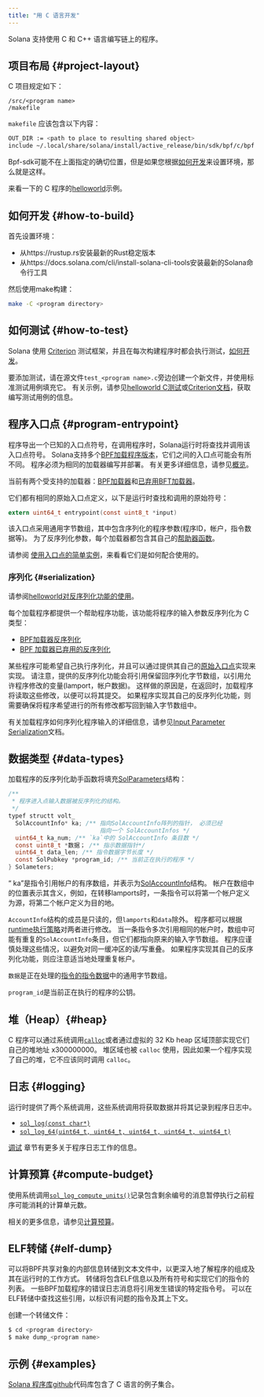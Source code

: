 ```yaml
---
title: "用 C 语言开发"
---
```


Solana 支持使用 C 和 C++ 语言编写链上的程序。

## 项目布局 {#project-layout}

C 项目规定如下：

```
/src/<program name>
/makefile
```

`makefile` 应该包含以下内容：

```bash
OUT_DIR := <path to place to resulting shared object>
include ~/.local/share/solana/install/active_release/bin/sdk/bpf/c/bpf.mk
```

Bpf-sdk可能不在上面指定的确切位置，但是如果您根据[如何开发](#how-to-build)来设置环境，那么就是这样。

来看一下的 C 程序的[helloworld](https://github.com/solana-labs/example-helloworld/tree/master/src/program-c)示例。

## 如何开发 {#how-to-build}

首先设置环境：
- 从https://rustup.rs安装最新的Rust稳定版本
- 从https://docs.solana.com/cli/install-solana-cli-tools安装最新的Solana命令行工具

然后使用make构建：
```bash
make -C <program directory>
```

## 如何测试 {#how-to-test}

Solana 使用 [Criterion](https://github.com/Snaipe/Criterion) 测试框架，并且在每次构建程序时都会执行测试，[如何开发](#how-to-build)。

要添加测试，请在源文件`test_<program
name>.c`旁边创建一个新文件，并使用标准测试用例填充它。  有关示例，请参见[helloworld C测试](https://github.com/solana-labs/example-helloworld/blob/master/src/program-c/src/helloworld/test_helloworld.c)或[Criterion文档](https://criterion.readthedocs.io/en/master)，获取编写测试用例的信息。

## 程序入口点 {#program-entrypoint}

程序导出一个已知的入口点符号，在调用程序时，Solana运行时将查找并调用该入口点符号。  Solana支持多个[BPF加载程序版本](overview.md#versions)，它们之间的入口点可能会有所不同。 程序必须为相同的加载器编写并部署。  有关更多详细信息，请参见[概览](overview#loaders)。

当前有两个受支持的加载器：[BPF加载器](https://github.com/solana-labs/solana/blob/7ddf10e602d2ed87a9e3737aa8c32f1db9f909d8/sdk/program/src/bpf_loader.rs#L17)和[已弃用BFT加载器](https://github.com/solana-labs/solana/blob/7ddf10e602d2ed87a9e3737aa8c32f1db9f909d8/sdk/program/src/bpf_loader_deprecated.rs#L14)。

它们都有相同的原始入口点定义，以下是运行时查找和调用的原始符号：

```c
extern uint64_t entrypoint(const uint8_t *input)
```

该入口点采用通用字节数组，其中包含序列化的程序参数(程序ID，帐户，指令数据等)。  为了反序列化参数，每个加载器都包含其自己的[帮助器函数](#Serialization)。

请参阅 [使用入口点的简单实例](https://github.com/solana-labs/example-helloworld/blob/bc0b25c0ccebeff44df9760ddb97011558b7d234/src/program-c/src/helloworld/helloworld.c#L37)，来看看它们是如何配合使用的。

### 序列化 {#serialization}

请参阅[helloworld对反序列化功能的使用](https://github.com/solana-labs/example-helloworld/blob/bc0b25c0ccebeff44df9760ddb97011558b7d234/src/program-c/src/helloworld/helloworld.c#L43)。

每个加载程序都提供一个帮助程序功能，该功能将程序的输入参数反序列化为 C 类型：
- [BPF加载器反序列化](https://github.com/solana-labs/solana/blob/d2ee9db2143859fa5dc26b15ee6da9c25cc0429c/sdk/bpf/c/inc/solana_sdk.h#L304)
- [BPF 加载器已弃用的反序列化](https://github.com/solana-labs/solana/blob/8415c22b593f164020adc7afe782e8041d756ddf/sdk/bpf/c/inc/deserialize_deprecated.h#L25)

某些程序可能希望自己执行序列化，并且可以通过提供其自己的[原始入口点](#program-entrypoint)实现来实现。 请注意，提供的反序列化功能会将引用保留回序列化字节数组，以引用允许程序修改的变量(lamport，帐户数据)。  这样做的原因是，在返回时，加载程序将读取这些修改，以便可以将其提交。  如果程序实现其自己的反序列化功能，则需要确保将程序希望进行的所有修改都写回到输入字节数组中。

有关加载程序如何序列化程序输入的详细信息，请参见[Input Parameter Serialization](overview.md#input-parameter-serialization)文档。

## 数据类型 {#data-types}

加载程序的反序列化助手函数将填充[SolParameters](https://github.com/solana-labs/solana/blob/8415c22b593f164020adc7afe782e8041d756ddf/sdk/bpf/c/inc/solana_sdk.h#L276)结构：

```c
/**
 * 程序进入点输入数据被反序列化的结构。
 */
typef structt volt_
  SolAccountInfo* ka; /** 指向SolAccountInfo阵列的指针， 必须已经
                          指向一个 SolAccountInfos */
  uint64_t ka_num; /** `ka`中的 SolAccountInfo 条目数 */
  const uint8_t *数据； /** 指示数据指针*/
  uint64_t data_len; /** 指令数据字节长度 */
  const SolPubkey *program_id; /** 当前正在执行的程序 */
} Solameters;
```

“ ka”是指令引用帐户的有序数组，并表示为[SolAccountInfo](https://github.com/solana-labs/solana/blob/8415c22b593f164020adc7afe782e8041d756ddf/sdk/bpf/c/inc/solana_sdk.h#L173)结构。  帐户在数组中的位置表示其含义，例如，在转移lamports时，一条指令可以将第一个帐户定义为源，将第二个帐户定义为目的地。

`AccountInfo`结构的成员是只读的，但`lamports`和`data`除外。  程序都可以根据[runtime执行策略](developing/programming-model/accounts.md#policy)对两者进行修改。  当一条指令多次引用相同的帐户时，数组中可能有重复的`SolAccountInfo`条目，但它们都指向原来的输入字节数组。  程序应谨慎处理这些情况，以避免对同一缓冲区的读/写重叠。  如果程序实现其自己的反序列化功能，则应注意适当地处理重复帐户。

`数据`是正在处理的[指令的指令数据](developing/programming-model/transactions.md#instruction-data)中的通用字节数组。

`program_id`是当前正在执行的程序的公钥。

## 堆（Heap）{#heap}

C 程序可以通过系统调用[`calloc`](https://github.com/solana-labs/solana/blob/c3d2d2134c93001566e1e56f691582f379b5ae55/sdk/bpf/c/inc/solana_sdk.h#L245)或者通过虚拟的 32 Kb heap 区域顶部实现它们自己的堆地址 x300000000。  堆区域也被 `calloc` 使用，因此如果一个程序实现了自己的堆，它不应该同时调用 `calloc`。

## 日志 {#logging}

运行时提供了两个系统调用，这些系统调用将获取数据并将其记录到程序日志中。

- [`sol_log(const char*)`](https://github.com/solana-labs/solana/blob/d2ee9db2143859fa5dc26b15ee6da9c25cc0429c/sdk/bpf/c/inc/solana_sdk.h#L128)
- [`sol_log_64(uint64_t, uint64_t, uint64_t, uint64_t, uint64_t)`](https://github.com/solana-labs/solana/blob/d2ee9db2143859fa5dc26b15ee6da9c25cc0429c/sdk/bpf/c/inc/solana_sdk.h#L134)

[调试](debugging.md#logging) 章节有更多关于程序日志工作的信息。

## 计算预算 {#compute-budget}

使用系统调用[`sol_log_compute_units()`](https://github.com/solana-labs/solana/blob/d3a3a7548c857f26ec2cb10e270da72d373020ec/sdk/bpf/c/inc/solana_sdk.h#L140)记录包含剩余编号的消息暂停执行之前程序可能消耗的计算单元数。

相关的更多信息，请参见[计算预算](developing/programming-model/runtime.md#compute-budget)。

## ELF转储 {#elf-dump}

可以将BPF共享对象的内部信息转储到文本文件中，以更深入地了解程序的组成及其在运行时的工作方式。  转储将包含ELF信息以及所有符号和实现它们的指令的列表。  一些BPF加载程序的错误日志消息将引用发生错误的特定指令号。 可以在ELF转储中查找这些引用，以标识有问题的指令及其上下文。

创建一个转储文件：

```bash
$ cd <program directory>
$ make dump_<program name>
```

## 示例 {#examples}

[Solana 程序库github](https://github.com/solana-labs/solana-program-library/tree/master/examples/c)代码库包含了 C 语言的例子集合。
